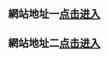 ## 網站地址一<a rel="nofollow noopener" href="https://huahut.github.io/image/HFJHDJJHF" target="_blank">点击进入</a>
## 網站地址二<a rel="nofollow noopener" href="https://huahut.github.io/image/HFJHDJJHF" target="_blank">点击进入</a>
